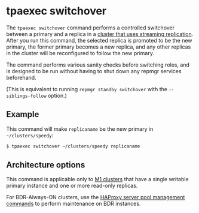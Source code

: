# tpaexec switchover

The `tpaexec switchover` command performs a controlled switchover
between a primary and a replica in a [cluster that uses streaming
replication](architecture-M1.md). After you run this command, the
selected replica is promoted to be the new primary, the former primary
becomes a new replica, and any other replicas in the cluster will be
reconfigured to follow the new primary.

The command performs various sanity checks before switching roles, and
is designed to be run without having to shut down any repmgr services
beforehand.

(This is equivalent to running `repmgr standby switchover` with the
`--siblings-follow` option.)

## Example

This command will make `replicaname` be the new primary in
`~/clusters/speedy`:

```bash
$ tpaexec switchover ~/clusters/speedy replicaname
```

## Architecture options

This command is applicable only to [M1 clusters](architecture-M1.md)
that have a single writable primary instance and one or more read-only
replicas.

For BDR-Always-ON clusters, use the
[HAProxy server pool management commands](tpaexec-server-pool.md) to
perform maintenance on BDR instances.
